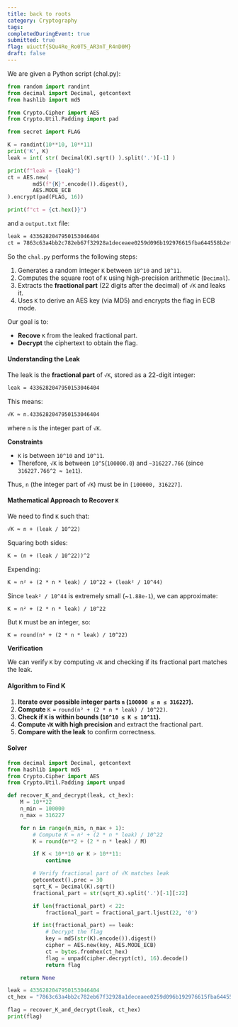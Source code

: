 ```yaml
---
title: back to roots
category: Cryptography
tags: 
completedDuringEvent: true
submitted: true
flag: uiuctf{SQu4Re_Ro0T5_AR3nT_R4nD0M}
draft: false
---
```

We are given a Python script (chal.py):
```py
from random import randint
from decimal import Decimal, getcontext
from hashlib import md5

from Crypto.Cipher import AES
from Crypto.Util.Padding import pad

from secret import FLAG

K = randint(10**10, 10**11)
print('K', K)
leak = int( str( Decimal(K).sqrt() ).split('.')[-1] )

print(f"leak = {leak}")
ct = AES.new(
        md5(f"{K}".encode()).digest(),
        AES.MODE_ECB
).encrypt(pad(FLAG, 16))

print(f"ct = {ct.hex()}")
```
and a `output.txt` file:
```txt
leak = 4336282047950153046404
ct = 7863c63a4bb2c782eb67f32928a1deceaee0259d096b192976615fba644558b2ef62e48740f7f28da587846a81697745
```
So the `chal.py` performs the following steps:
1. Generates a random integer `K` between `10^10` and `10^11`.
2. Computes the square root of `K` using high-precision arithmetic (`Decimal`).
3. Extracts the **fractional part** (22 digits after the decimal) of `√K` and leaks it.
4. Uses `K` to derive an AES key (via MD5) and encrypts the flag in ECB mode.

Our goal is to:
* **Recove** `K` from the leaked fractional part.
* **Decrypt** the ciphertext to obtain the flag.

#### Understanding the Leak
The leak is the **fractional part** of `√K`, stored as a 22-digit integer:
```txt
leak = 4336282047950153046404
```
This means:
```txt
√K ≈ n.4336282047950153046404
```
where `n` is the integer part of `√K`.

**Constraints**

* `K` is between `10^10` and `10^11`.
* Therefore, `√K` is between `10^5`(`100000.0`) and `~316227.766` (since `316227.766^2 ≈ 1e11`).

Thus, `n` (the integer part of `√K`) must be in `[100000, 316227]`.

#### Mathematical Approach to Recover `K`
We need to find `K` such that:
```txt
√K ≈ n + (leak / 10^22)
```
Squaring both sides:
```txt
K ≈ (n + (leak / 10^22))^2
```
Expending:
```txt
K ≈ n² + (2 * n * leak) / 10^22 + (leak² / 10^44)
```
Since `leak² / 10^44` is extremely small (~`1.88e-1`), we can approximate:
```text
K ≈ n² + (2 * n * leak) / 10^22
```
But `K` must be an integer, so:
```txt
K = round(n² + (2 * n * leak) / 10^22)
```
**Verification**

We can verify `K` by computing `√K` and checking if its fractional part matches the leak.

#### Algorithm to Find K
1. **Iterate over possible integer parts `n` (`100000 ≤ n ≤ 316227`).**
2. **Compute** `K` = `round(n² + (2 * n * leak) / 10^22)`. 
3. **Check if `K` is within bounds (`10^10 ≤ K ≤ 10^11`).**
4. **Compute `√K` with high precision** and extract the fractional part.
5. **Compare with the leak** to confirm correctness.

#### Solver
```python
from decimal import Decimal, getcontext
from hashlib import md5
from Crypto.Cipher import AES
from Crypto.Util.Padding import unpad

def recover_K_and_decrypt(leak, ct_hex):
    M = 10**22
    n_min = 100000
    n_max = 316227

    for n in range(n_min, n_max + 1):
        # Compute K ≈ n² + (2 * n * leak) / 10^22
        K = round(n**2 + (2 * n * leak) / M)

        if K < 10**10 or K > 10**11:
            continue

        # Verify fractional part of √K matches leak
        getcontext().prec = 30
        sqrt_K = Decimal(K).sqrt()
        fractional_part = str(sqrt_K).split('.')[-1][:22]

        if len(fractional_part) < 22:
            fractional_part = fractional_part.ljust(22, '0')

        if int(fractional_part) == leak:
            # Decrypt the flag
            key = md5(str(K).encode()).digest()
            cipher = AES.new(key, AES.MODE_ECB)
            ct = bytes.fromhex(ct_hex)
            flag = unpad(cipher.decrypt(ct), 16).decode()
            return flag

    return None

leak = 4336282047950153046404
ct_hex = "7863c63a4bb2c782eb67f32928a1deceaee0259d096b192976615fba644558b2ef62e48740f7f28da587846a81697745"

flag = recover_K_and_decrypt(leak, ct_hex)
print(flag)
```